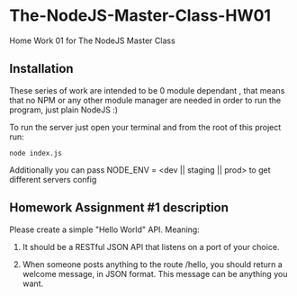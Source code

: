 # The-NodeJS-Master-Class-HW01
Home Work 01 for The NodeJS Master Class

## Installation
These series of work are intended to be 0 module dependant , that means that no NPM or any other 
module manager are needed in order to run the program, just plain NodeJS :)

To run the server just open your terminal and from the root of this project run:

    node index.js 

Additionally you can pass NODE_ENV = <dev || staging || prod> to get different servers config    
     
      



## Homework Assignment #1 description

Please create a simple "Hello World" API. Meaning:

1. It should be a RESTful JSON API that listens on a port of your choice. 

2. When someone posts anything to the route /hello, you should return a welcome message, in JSON format. This message can be anything you want. 

